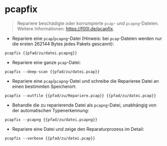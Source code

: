 # pcapfix

> Repariere beschädigte oder korrumpierte `pcap`- und `pcapng`-Dateien.
> Weitere Informationen: <https://f00l.de/pcapfix>.

- Repariere eine `pcap`/`pcapng`-Datei (Hinweis: bei `pcap`-Dateien werden nur die ersten 262144 Bytes jedes Pakets gescannt):

`pcapfix {{pfad/zu/datei.pcapng}}`

- Repariere eine ganze `pcap`-Datei:

`pcapfix --deep-scan {{pfad/zu/datei.pcap}}`

- Repariere eine `pcap`/`pcapng`-Datei und schreibe die Reparieree Datei an einen bestimmten Speicherort:

`pcapfix --outfile {{pfad/zu/Repariere.pcap}} {{pfad/zu/datei.pcap}}`

- Behandle die zu reparierende Datei als `pcapng`-Datei, unabhängig von der automatischen Typenerkennung:

`pcapfix --pcapng {{pfad/zu/datei.pcapng}}`

- Repariere eine Datei und zeige den Reparaturprozess im Detail:

`pcapfix --verbose {{pfad/zu/datei.pcap}}`
